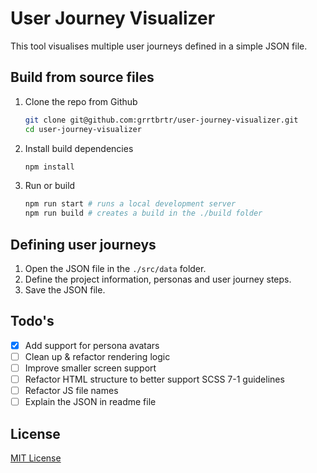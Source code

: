 # User Journey Visualizer

This tool visualises multiple user journeys defined in a simple JSON file.

## Build from source files

1. Clone the repo from Github

   ```sh
   git clone git@github.com:grrtbrtr/user-journey-visualizer.git
   cd user-journey-visualizer
   ```

2. Install build dependencies

   ```sh
   npm install
   ```
3. Run or build

   ```sh
   npm run start # runs a local development server
   npm run build # creates a build in the ./build folder
   ```

## Defining user journeys

1. Open the JSON file in the `./src/data` folder.
2. Define the project information, personas and user journey steps.
3. Save the JSON file.

## Todo's

- [x] Add support for persona avatars
- [ ] Clean up & refactor rendering logic
- [ ] Improve smaller screen support
- [ ] Refactor HTML structure to better support SCSS 7-1 guidelines
- [ ] Refactor JS file names
- [ ] Explain the JSON in readme file

## License

[MIT License](http://www.opensource.org/licenses/mit-license.php)
